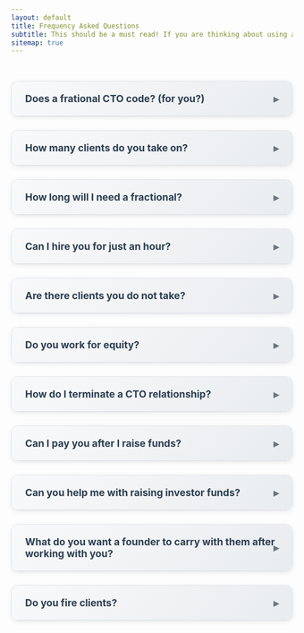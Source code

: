```yaml
---
layout: default
title: Frequency Asked Questions
subtitle: This should be a must read! If you are thinking about using a fractional anything, or anyone to solve a business problem, it might make sense to understand some basics.
sitemap: true
---
```


<style>
.faq-container {
  max-width: 800px;
  margin: 0 auto;
  padding: 2rem 0;
}

details { 
  margin: 0 0 1.5rem 0; 
  border: 1px solid #e1e5e9;
  border-radius: 12px;
  overflow: hidden;
  box-shadow: 0 2px 8px rgba(0,0,0,0.08);
  transition: all 0.3s ease;
}

details:hover {
  box-shadow: 0 4px 16px rgba(0,0,0,0.12);
  transform: translateY(-2px);
}

summary { 
  font-weight: 700; 
  font-size: 1.1rem; 
  cursor: pointer; 
  list-style: none; 
  padding: 1.25rem 1.5rem;
  background: linear-gradient(135deg, #f8f9fa 0%, #e9ecef 100%);
  color: #2c3e50;
  border-bottom: 1px solid #e1e5e9;
  position: relative;
  transition: all 0.3s ease;
}

summary:hover {
  background: linear-gradient(135deg, #e9ecef 0%, #dee2e6 100%);
  color: #1a252f;
}

summary::-webkit-details-marker { display: none; }

summary::after { 
  content: " ▸"; 
  font-size: 1.2rem;
  color: #6c757d;
  position: absolute;
  right: 1.5rem;
  top: 50%;
  transform: translateY(-50%);
  transition: all 0.3s ease;
}

details[open] summary::after { 
  content: " ▾"; 
  color: #495057;
  transform: translateY(-50%) rotate(180deg);
}

details[open] summary {
  background: linear-gradient(135deg, #e3f2fd 0%, #bbdefb 100%);
  color: #1565c0;
  border-bottom: 2px solid #2196f3;
}

details[open] {
  border-color: #2196f3;
  box-shadow: 0 4px 20px rgba(33, 150, 243, 0.15);
}

.faq-answer {
  padding: 1.5rem;
  background: #ffffff;
  border-left: 4px solid #e1e5e9;
  margin: 0;
}

details[open] .faq-answer {
  border-left-color: #2196f3;
}

.faq-answer p {
  margin: 0 0 1rem 0;
  line-height: 1.6;
  color: #495057;
}

.faq-answer p:last-child {
  margin-bottom: 0;
}

.faq-answer ul {
  margin: 1rem 0;
  padding-left: 1.5rem;
}

.faq-answer li {
  margin-bottom: 0.5rem;
  line-height: 1.6;
}

.faq-answer strong {
  color: #2c3e50;
}

/* Page header styling */
.faq-header {
  text-align: center;
  margin-bottom: 3rem;
  padding: 2rem 0;
  background: linear-gradient(135deg, #667eea 0%, #764ba2 100%);
  color: white;
  border-radius: 16px;
  box-shadow: 0 8px 32px rgba(102, 126, 234, 0.3);
}

.faq-header h1 {
  font-size: 2.5rem;
  font-weight: 700;
  margin-bottom: 1rem;
  text-shadow: 0 2px 4px rgba(0,0,0,0.1);
}

.faq-header p {
  font-size: 1.1rem;
  opacity: 0.95;
  margin: 0;
  max-width: 600px;
  margin: 0 auto;
  line-height: 1.6;
}

/* Responsive design */
@media (max-width: 768px) {
  .faq-container {
    padding: 1rem;
  }
  
  .faq-header h1 {
    font-size: 2rem;
  }
  
  summary {
    font-size: 1rem;
    padding: 1rem 1.25rem;
  }
  
  .faq-answer {
    padding: 1.25rem;
  }
}
</style>

<div class="faq-container">
  <details>
    <summary>Does a frational CTO code? (for you?)</summary>
    <div class="faq-answer">
      <p>Every fractional will answer this question differently. For me, the answer is both
      yes and no. Currently I only take on one coding client at a time.</p>
      <p>I do build out solutions for clients. I call these point solutions. Point solutions 
        fall into two groups: 1. MVP Solution to prove a concept. 2. MVP solution to bridge to a funding event.
      </p>
    </div>
  </details>

  <details>
    <summary>How many clients do you take on?</summary>
    <div class="faq-answer">
      <p>I work with three clients at a time. At most. This usually breaks down into
      **two advisory** clients and **one deep code** client. In the past I would take on more,
      but I have found that this balance works the best.</p>
    </div>
  </details>

  <details>
    <summary>How long will I need a fractional?</summary>
    <div class="faq-answer">
      <p>Again, depends upon your project. I have found that advisory engagement
      usually run for three months. Basically, it take some time to understand the business,
      some time to understand the founders, and some time to have an impact.</p>
      <p>Advisory client never go away, they just grow out of my domain.</p>
    </div>
  </details>

  <details>
    <summary>Can I hire you for just an hour?</summary>
    <div class="faq-answer">
      <p>Hells yes, sometimes an hour is all a founder needs to evolve their 
      thinking and move forward. Here is the calendar [link](https://calendly.com/stephan-smith/on-demand)</p>
      <p>No package or letter of intent needed. Just book the time you want.</p>
    </div>
  </details>

  <details>
    <summary>Are there clients you do not take?</summary>
    <div class="faq-answer">
      <p>Yes, I stay in my lane. If a client needs what I can not offer, then 
      I have a huge network of other fractional CTOs I can pull in and/or hand
      off to.</p>
    </div>
  </details>

  <details>
    <summary>Do you work for equity?</summary>
    <div class="faq-answer">
      <p>Err - No. I find equity clouds the conversation. There are time when it makes
      sense, but for the most part this is not an option.</p>
    </div>
  </details>

  <details>
    <summary>How do I terminate a CTO relationship?</summary>
    <div class="faq-answer">
      <p>Easy, when things do not work, the relationship ends. I stay away from
      long and involved contracts. I operate the way lawyers operate. I offer a 
      single letter of intent.</p>
      <p>Simple is easier.</p>
    </div>
  </details>

  <details>
    <summary>Can I pay you after I raise funds?</summary>
    <div class="faq-answer">
      <p>No. I know the feeling and the desire to have someone working and helping
      you get to a fundraise. In my experience, it's a bad idea. Fundraising always
      takes too long. Missing fundraising deadlines can kill a good working relationships.</p>
      <p>Founders do not need extra stress during a raise.</p>
    </div>
  </details>

  <details>
    <summary>Can you help me with raising investor funds?</summary>
    <div class="faq-answer">
      <p>Yes. Within bounds. First I have a huge network of founders, investors and 
      advisors. There are countless ways I can help. But in the end, only the founder/CEO
      can raise.</p>
      <p>It's one of the only things that founders kind of have to do on their own.</p>
      <p>
      asdf
      </p>
      asdfasf

      asdfasdf
    </div>
  </details>

  <details>
    <summary>What do you want a founder to carry with them after working with you?</summary>
    <div class="faq-answer">
      <p>Easy question, but hard answer quickly.</p>
      <ul>
        <li><strong>Automomy</strong> - I want a founder to own their idea. Value my input, but more importantly
        have the tools to move the concept forward. If I was hit by a bus, the company and 
        team might slow down, but the core ideas are not lost.</li>
        <li><strong>Enabled</strong> - My ideas are not really mine. I talke to hundreds of founders and CTOs
        every year. I learn from smarter people. So I want the founders I work with to feel 
        enabled and powerful. Don't credit me. Anything I share it the founders to own!</li>
        <li><strong>Socialized</strong> - I highly value network. I network like an olympian. Seriously. I want
        founders to feel that after working with me, they are plugged into an huge and growing 
        network. This goal grew out of the benefits I gains while in the 2018 TechStars program.</li>
      </ul>
      <p>The spring cohort was amazing. I learned a ton, but I value the network and the connections
      I made. I remain in contact with many of the founders and advisors from the period.</p>
      <p>Network is everything.</p>
    </div>
  </details>

  <details>
    <summary>Do you fire clients?</summary>
    <div class="faq-answer">
      <p>Yes, but very very seldom. Firing a client means I did not choose well.
      And. I value network, having a client relationship end with a firing is
      not the way I operate.</p>
      <p>It does happen. Its always about mismatched expectations.</p>
      <p>For me its like dropping a college class when I get a bad grade. Just not my style.</p>
    </div>
  </details>

</div>
